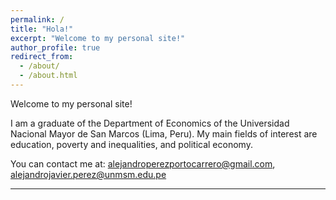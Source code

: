```yaml
---
permalink: /
title: "Hola!"
excerpt: "Welcome to my personal site!"
author_profile: true
redirect_from: 
  - /about/
  - /about.html
---
```


Welcome to my personal site!

I am a graduate of the Department of Economics of the Universidad Nacional Mayor de San Marcos (Lima, Peru). My main fields of interest are education, poverty and inequalities, and political economy.

You can contact me at: <alejandroperezportocarrero@gmail.com>, <alejandrojavier.perez@unmsm.edu.pe>

---
